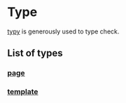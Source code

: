 # Type

[typy](https://www.npm.com/package/typy) is generously used to type check.

## List of types

### [page](./page)

### [template](./template)
